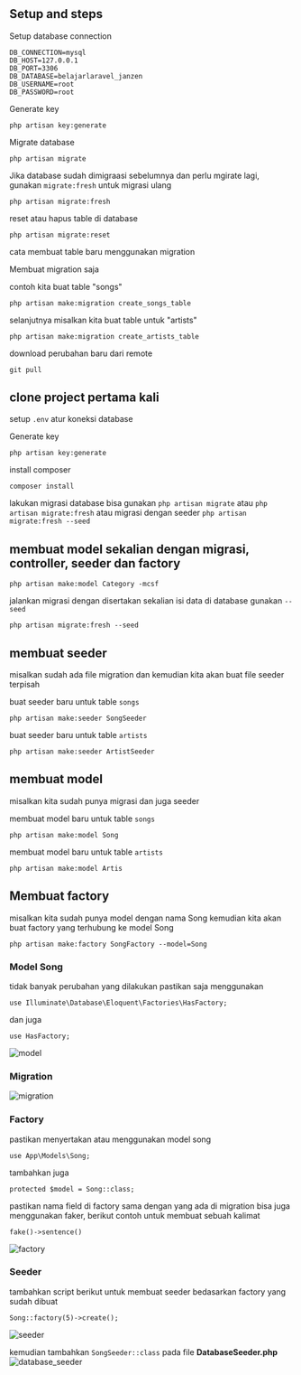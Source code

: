 #

## Setup and steps

Setup database connection
```
DB_CONNECTION=mysql
DB_HOST=127.0.0.1
DB_PORT=3306
DB_DATABASE=belajarlaravel_janzen
DB_USERNAME=root
DB_PASSWORD=root
```

Generate key
```
php artisan key:generate
```

Migrate database
```
php artisan migrate
```

Jika database sudah dimigraasi sebelumnya dan perlu mgirate lagi, gunakan ```migrate:fresh``` untuk migrasi ulang
```
php artisan migrate:fresh
```

reset atau hapus table di database
```
php artisan migrate:reset 
```

cata membuat table baru menggunakan migration

Membuat migration saja

contoh kita buat table "songs"
```
php artisan make:migration create_songs_table
```

selanjutnya misalkan kita buat table untuk "artists"
```
php artisan make:migration create_artists_table
```


download perubahan baru dari remote
```
git pull
```


## clone project pertama kali

setup ```.env``` atur koneksi database

Generate key
```
php artisan key:generate
```

install composer
```
composer install
```

lakukan migrasi database bisa gunakan ```php artisan migrate``` atau ```php artisan migrate:fresh``` atau migrasi dengan seeder ```php artisan migrate:fresh --seed```

## membuat model sekalian dengan migrasi, controller, seeder dan factory

```
php artisan make:model Category -mcsf
```

jalankan migrasi dengan disertakan sekalian isi data di database gunakan ```--seed```
```
php artisan migrate:fresh --seed
```

## membuat seeder

misalkan sudah ada file migration dan kemudian kita akan buat file seeder terpisah

buat seeder baru untuk table ```songs```
```
php artisan make:seeder SongSeeder
```

buat seeder baru untuk table ```artists```
```
php artisan make:seeder ArtistSeeder
```

## membuat model
misalkan kita sudah punya migrasi dan juga seeder

membuat model baru untuk table ```songs```
```
php artisan make:model Song
```

membuat model baru untuk table ```artists```
```
php artisan make:model Artis
```

## Membuat factory

misalkan kita sudah punya model dengan nama Song
kemudian kita akan buat factory yang terhubung ke model Song

```
php artisan make:factory SongFactory --model=Song
```
### Model **Song**
tidak banyak perubahan yang dilakukan
pastikan saja menggunakan
```
use Illuminate\Database\Eloquent\Factories\HasFactory;
```
dan juga
```
use HasFactory;
```

![model](https://github.com/zonggonau/belajarlaravel/assets/45115034/ed04ad5a-1892-4e02-9d3c-71b30a8ecc83)

### Migration
![migration](https://github.com/zonggonau/belajarlaravel/assets/45115034/51a27197-64d4-4aab-99ec-e0f6cf685fe1)

### Factory
pastikan menyertakan atau menggunakan model song
```
use App\Models\Song;
```
tambahkan juga
```
protected $model = Song::class;
```
pastikan nama field di factory sama dengan yang ada di migration
bisa juga menggunakan faker, berikut contoh untuk membuat sebuah kalimat
```
fake()->sentence()
```
![factory](https://github.com/zonggonau/belajarlaravel/assets/45115034/094c1bd1-77b8-4613-933d-455afaf153bd)

### Seeder
tambahkan script berikut untuk membuat seeder bedasarkan factory yang sudah dibuat
```
Song::factory(5)->create();
```
![seeder](https://github.com/zonggonau/belajarlaravel/assets/45115034/d582a063-1f0b-4d74-a7a5-3865d37e5367)

kemudian tambahkan ```SongSeeder::class``` pada file **DatabaseSeeder.php**
![database_seeder](https://github.com/zonggonau/belajarlaravel/assets/45115034/c94bc524-f5de-48d6-9bde-137323e75838)
